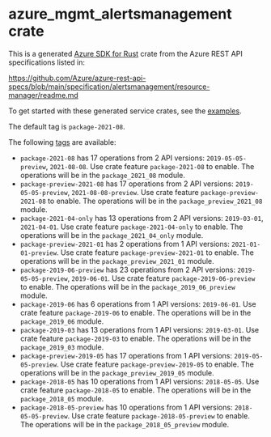 # azure_mgmt_alertsmanagement crate

This is a generated [Azure SDK for Rust](https://github.com/Azure/azure-sdk-for-rust) crate from the Azure REST API specifications listed in:

https://github.com/Azure/azure-rest-api-specs/blob/main/specification/alertsmanagement/resource-manager/readme.md

To get started with these generated service crates, see the [examples](https://github.com/Azure/azure-sdk-for-rust/blob/main/services/README.md#examples).

The default tag is `package-2021-08`.

The following [tags](https://github.com/Azure/azure-sdk-for-rust/blob/main/services/tags.md) are available:

- `package-2021-08` has 17 operations from 2 API versions: `2019-05-05-preview`, `2021-08-08`. Use crate feature `package-2021-08` to enable. The operations will be in the `package_2021_08` module.
- `package-preview-2021-08` has 17 operations from 2 API versions: `2019-05-05-preview`, `2021-08-08-preview`. Use crate feature `package-preview-2021-08` to enable. The operations will be in the `package_preview_2021_08` module.
- `package-2021-04-only` has 13 operations from 2 API versions: `2019-03-01`, `2021-04-01`. Use crate feature `package-2021-04-only` to enable. The operations will be in the `package_2021_04_only` module.
- `package-preview-2021-01` has 2 operations from 1 API versions: `2021-01-01-preview`. Use crate feature `package-preview-2021-01` to enable. The operations will be in the `package_preview_2021_01` module.
- `package-2019-06-preview` has 23 operations from 2 API versions: `2019-05-05-preview`, `2019-06-01`. Use crate feature `package-2019-06-preview` to enable. The operations will be in the `package_2019_06_preview` module.
- `package-2019-06` has 6 operations from 1 API versions: `2019-06-01`. Use crate feature `package-2019-06` to enable. The operations will be in the `package_2019_06` module.
- `package-2019-03` has 13 operations from 1 API versions: `2019-03-01`. Use crate feature `package-2019-03` to enable. The operations will be in the `package_2019_03` module.
- `package-preview-2019-05` has 17 operations from 1 API versions: `2019-05-05-preview`. Use crate feature `package-preview-2019-05` to enable. The operations will be in the `package_preview_2019_05` module.
- `package-2018-05` has 10 operations from 1 API versions: `2018-05-05`. Use crate feature `package-2018-05` to enable. The operations will be in the `package_2018_05` module.
- `package-2018-05-preview` has 10 operations from 1 API versions: `2018-05-05-preview`. Use crate feature `package-2018-05-preview` to enable. The operations will be in the `package_2018_05_preview` module.